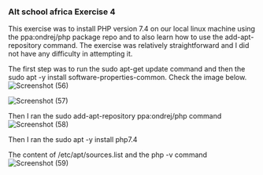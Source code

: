 ### Alt school africa Exercise 4

This exercise was to install PHP version 7.4 on our local linux machine using the ppa:ondrej/php package repo and to also learn how to use the add-apt-repository command.
The exercise was relatively straightforward and I did not have any difficulty in attempting it.

The first step was to run the sudo apt-get update command and then the sudo apt -y install software-properties-common. Check the image below.
![Screenshot (56)](https://user-images.githubusercontent.com/68646090/188276294-9530ca58-121c-4979-b5df-83f51fd04423.png)
 
![Screenshot (57)](https://user-images.githubusercontent.com/68646090/188276365-52653623-a01e-4246-9116-c7f6cc4a5d2d.png)


Then I ran the sudo add-apt-repository ppa:ondrej/php command
![Screenshot (58)](https://user-images.githubusercontent.com/68646090/188276381-6892093b-3fdb-488b-bf45-1f853b7ea565.png)


Then I ran the sudo apt -y install php7.4

The content of /etc/apt/sources.list and the php -v command
![Screenshot (59)](https://user-images.githubusercontent.com/68646090/188276395-012010d6-6f01-4e68-999e-3aa746455598.png)

